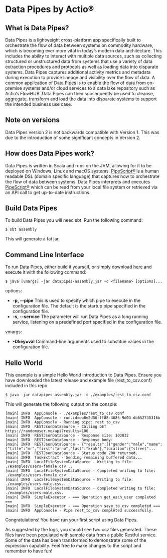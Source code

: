 # Data Pipes by Actio&reg;

## What is Data Pipes?
Data Pipes is a lightweight cross-platform app specifically built to orchestrate the flow of data between systems on commodity hardware, which is becoming ever more vital in today’s modern data architecture. This includes the ability to interact with multiple data sources, such as collecting structured or unstructured data from systems that use a variety of data extraction procedures and protocols as well as loading data into disparate systems. Data Pipes captures additional activity metrics and metadata during execution to provide lineage and visibility over the flow of data. A common application of Data Pipes is to enable the flow of data from on-premise systems and/or cloud services to a data lake repository such as Actio’s FlowHUB. Data Pipes can then subsequently be used to cleanse, aggregate, transform and load the data into disparate systems to support the intended business use case.

## Note on versions
Data Pipes version 2 is not backwards compatible with Version 1.  This was due to the introduction of some significant concepts in Version 2. 

## How does Data Pipes work?
Data Pipes is written in Scala and runs on the JVM, allowing for it to be deployed on Windows, Linux and macOS systems. [PipeScript&reg;](https://github.com/ActioPtyLtd/datapipes-pipescript) is a human readable DSL (domain specific language) that captures how to orchestrate the flow of data between systems. Data Pipes interprets and executes [PipeScript&reg;](https://github.com/ActioPtyLtd/datapipes-pipescript) which can be read from your local file system or retrieved via an API call to get up-to-date instructions.

## Build Data Pipes
To build Data Pipes you will need sbt. Run the following command:

```shell
$ sbt assembly
```

This will generate a fat jar.

## Command Line Interface
To run Data Pipes, either build it yourself, or simply download [here](https://github.com/ActioPtyLtd/datapipes/releases) and execute it with the following command:

```
$ java [vmargs] -jar datapipes-assembly.jar -c <filename> [options]...
```

options:
* **-p, --pipe**
    This is used to specify which pipe to execute in the configuration file. The default is the startup pipe specified in the configuration file.
* **-s, --service**
    The parameter will run Data Pipes as a long running service, listening on a predefined port specified in the configuration file.

vmargs:
* **-Dkey=val**
    Command-line arguments used to substitue values in the configuration file.


## Hello World
This example is a simple Hello World introduction to Data Pipes. Ensure you have downloaded the latest release and example file (rest_to_csv.conf) included in this repo.

```
$ java -jar datapipes-assembly.jar -c ./examples/rest_to_csv.conf
```

This will generate the following output on the console:
```
[main] INFO  AppConsole - ./examples/rest_to_csv.conf
[main] INFO  AppConsole - run.id=ea8e2d50-ff88-4685-9d03-db652735316b
[main] INFO  AppConsole - Running pipe: rest_to_csv
[main] INFO  RESTJsonDataSource - Calling GET https://randomuser.me/api?results=100
[main] INFO  RESTJsonDataSource - Response size: 103032
[main] INFO  RESTJsonDataSource - Response body:
[main] INFO  RESTJsonDataSource - {"results":[{"gender":"male","name":{"title":"mr","first":"arno","last":"krah"},"location":{"street"...
[main] INFO  RESTJsonDataSource - Status code 200 returned.
[main] INFO  TaskExtract - Sending remaining buffered data...
[main] INFO  LocalFileSystemDataSource - Writing to file: ./examples/users-female.csv...
[main] INFO  LocalFileSystemDataSource - Completed writing to file: ./examples/users-female.csv.
[main] INFO  LocalFileSystemDataSource - Writing to file: ./examples/users-male.csv...
[main] INFO  LocalFileSystemDataSource - Completed writing to file: ./examples/users-male.csv.
[main] INFO  SimpleExecutor - === Operation get_each_user completed ===
[main] INFO  SimpleExecutor - === Operation save_to_csv completed ===
[main] INFO  AppConsole - Pipe rest_to_csv completed successfully.
```

Congratulations! You have run your first script using Data Pipes. 

As suggested by the logs, you should see two csv files generated. These files have been populated with sample data from a public Restful service. Some of the data has been transformed to demonstrate some of the expression capability. Feel free to make changes to the script and remember to have fun!
